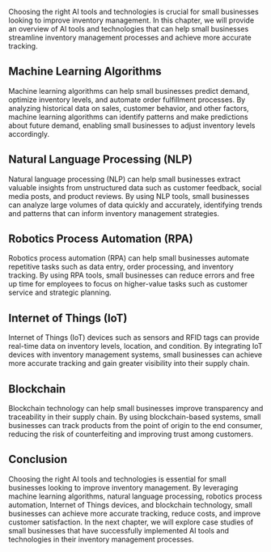 
Choosing the right AI tools and technologies is crucial for small businesses looking to improve inventory management. In this chapter, we will provide an overview of AI tools and technologies that can help small businesses streamline inventory management processes and achieve more accurate tracking.

Machine Learning Algorithms
---------------------------

Machine learning algorithms can help small businesses predict demand, optimize inventory levels, and automate order fulfillment processes. By analyzing historical data on sales, customer behavior, and other factors, machine learning algorithms can identify patterns and make predictions about future demand, enabling small businesses to adjust inventory levels accordingly.

Natural Language Processing (NLP)
---------------------------------

Natural language processing (NLP) can help small businesses extract valuable insights from unstructured data such as customer feedback, social media posts, and product reviews. By using NLP tools, small businesses can analyze large volumes of data quickly and accurately, identifying trends and patterns that can inform inventory management strategies.

Robotics Process Automation (RPA)
---------------------------------

Robotics process automation (RPA) can help small businesses automate repetitive tasks such as data entry, order processing, and inventory tracking. By using RPA tools, small businesses can reduce errors and free up time for employees to focus on higher-value tasks such as customer service and strategic planning.

Internet of Things (IoT)
------------------------

Internet of Things (IoT) devices such as sensors and RFID tags can provide real-time data on inventory levels, location, and condition. By integrating IoT devices with inventory management systems, small businesses can achieve more accurate tracking and gain greater visibility into their supply chain.

Blockchain
----------

Blockchain technology can help small businesses improve transparency and traceability in their supply chain. By using blockchain-based systems, small businesses can track products from the point of origin to the end consumer, reducing the risk of counterfeiting and improving trust among customers.

Conclusion
----------

Choosing the right AI tools and technologies is essential for small businesses looking to improve inventory management. By leveraging machine learning algorithms, natural language processing, robotics process automation, Internet of Things devices, and blockchain technology, small businesses can achieve more accurate tracking, reduce costs, and improve customer satisfaction. In the next chapter, we will explore case studies of small businesses that have successfully implemented AI tools and technologies in their inventory management processes.
